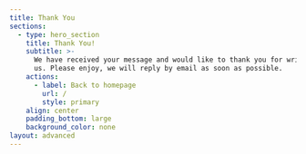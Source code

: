 ```yaml
---
title: Thank You
sections:
  - type: hero_section
    title: Thank You!
    subtitle: >-
      We have received your message and would like to thank you for writing to
      us. Please enjoy, we will reply by email as soon as possible.
    actions:
      - label: Back to homepage
        url: /
        style: primary
    align: center
    padding_bottom: large
    background_color: none
layout: advanced
---
```

